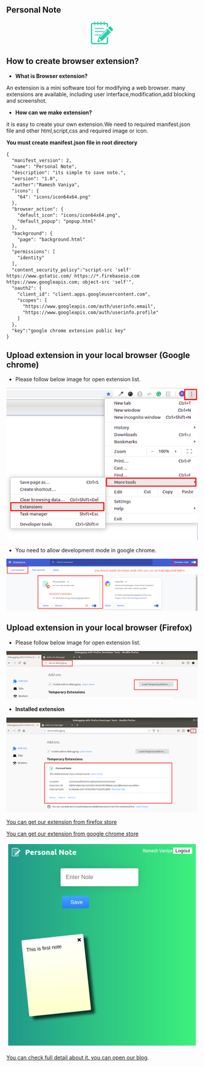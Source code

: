## Personal Note
<p align="center">  <img src="icons/icon64x64.png"></p>

## How to create browser extension?

- **What is Browser extension?**

An extension is a  mini software tool for modifying a web browser. 
many extensions are available, including user interface,modification,add blocking and screenshot.


- **How can we make extension?**

it is easy to create your own extension.We need to required manifest.json file and other html,script,css and required image or icon.

**You must create manifest.json file in root directory**
```
{
  "manifest_version": 2,
  "name": "Personal Note",
  "description": "its simple to save note.",
  "version": "1.0",
  "auther":"Ramesh Vaniya",
  "icons": {
    "64": "icons/icon64x64.png"
  },
  "browser_action": {
    "default_icon": "icons/icon64x64.png",
    "default_popup": "popup.html"
  },
  "background": {
    "page": "background.html"
  },
  "permissions": [
    "identity"
  ],
  "content_security_policy":"script-src 'self' https://www.gstatic.com/ https://*.firebaseio.com https://www.googleapis.com; object-src 'self'",
  "oauth2": {
    "client_id": "client.apps.googleusercontent.com",
    "scopes": [
      "https://www.googleapis.com/auth/userinfo.email",
      "https://www.googleapis.com/auth/userinfo.profile"
    ]
  },
  "key":"google chrome extension public key"
}

```
## Upload extension in your local browser (Google chrome)

- Please follow below image for open extension list.
<img src="settings/chrome-setting1.png"/>

- You need to allow development mode in google chrome.
<img src="settings/chrome-setting2.png"/>

## Upload extension in your local browser (Firefox)

- Please follow below image for open extension list.
<img src="settings/firefox-setting1.png"/>

- **Installed extension**
<img src="settings/firefox-setting2.png"/>

[You can get our extension from firefox store](https://addons.mozilla.org/en-US/firefox/addon/personal-note)

[You can get our extension from google chrome store](https://chrome.google.com/webstore/detail/bbcencfbimebbbmlpaokmndbegmecghd)

<img src="icons/note-screenshot.png"></p>

[You can check full detail about it. you can open our blog](https://www.logisticinfotech.com/blog/handle-different-types-user-role-laravel).
